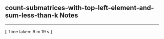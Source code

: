 <h2>count-submatrices-with-top-left-element-and-sum-less-than-k Notes</h2><hr>[ Time taken: 9 m 19 s ]